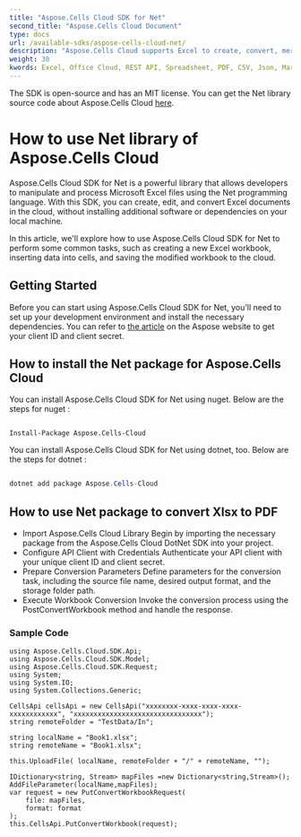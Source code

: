 ```yaml
---
title: "Aspose.Cells Cloud SDK for Net"
second_title: "Aspose.Cells Cloud Document"
type: docs
url: /available-sdks/aspose-cells-cloud-net/
description: "Aspose.Cells Cloud supports Excel to create, convert, merge, split, protected, inner object operation, and so on."
weight: 30
kwords: Excel, Office Cloud, REST API, Spreadsheet, PDF, CSV, Json, Markdwon, Net
---
```


The SDK is open-source and has an MIT license. You can get the Net library source code about Aspose.Cells Cloud [here](https://github.com/aspose-cells-cloud/aspose-cells-cloud-dotnet).


# **How to use Net library of Aspose.Cells Cloud**

Aspose.Cells Cloud SDK for Net is a powerful library that allows developers to manipulate and process Microsoft Excel files using the Net programming language. With this SDK, you can create, edit, and convert Excel documents in the cloud, without installing additional software or dependencies on your local machine.

In this article, we'll explore how to use Aspose.Cells Cloud SDK for Net to perform some common tasks, such as creating a new Excel workbook, inserting data into cells, and saving the modified workbook to the cloud.

## Getting Started

Before you can start using Aspose.Cells Cloud SDK for Net, you'll need to set up your development environment and install the necessary dependencies. You can refer to [the article](https://docs.aspose.cloud/cells/quickstart/) on the Aspose website to get your client ID and client secret.

## How to install the Net package for Aspose.Cells Cloud

You can install Aspose.Cells Cloud SDK for Net using nuget. Below are the steps for nuget :

```nuget

Install-Package Aspose.Cells-Cloud

```

You can install Aspose.Cells Cloud SDK for Net using dotnet, too. Below are the steps for dotnet :

```powershell

dotnet add package Aspose.Cells-Cloud 

```

## How to use Net package to convert Xlsx to PDF

- Import Aspose.Cells Cloud Library
  Begin by importing the necessary package from the Aspose.Cells Cloud DotNet SDK into your project.
- Configure API Client with Credentials
  Authenticate your API client with your unique client ID and client secret.
- Prepare Conversion Parameters
  Define parameters for the conversion task, including the source file name, desired output format, and the storage folder path.
- Execute Workbook Conversion
  Invoke the conversion process using the PostConvertWorkbook method and handle the response.

### **Sample Code**

```CSharp
using Aspose.Cells.Cloud.SDK.Api;
using Aspose.Cells.Cloud.SDK.Model;
using Aspose.Cells.Cloud.SDK.Request;
using System;
using System.IO;
using System.Collections.Generic;

CellsApi cellsApi = new CellsApi("xxxxxxxx-xxxx-xxxx-xxxx-xxxxxxxxxxxx", "xxxxxxxxxxxxxxxxxxxxxxxxxxxxxxxx");
string remoteFolder = "TestData/In";

string localName = "Book1.xlsx";
string remoteName = "Book1.xlsx";

this.UploadFile( localName, remoteFolder + "/" + remoteName, "");

IDictionary<string, Stream> mapFiles =new Dictionary<string,Stream>(); 
AddFileParameter(localName,mapFiles);       
var request = new PutConvertWorkbookRequest(
    file: mapFiles,
    format: format
);
this.CellsApi.PutConvertWorkbook(request);
```

